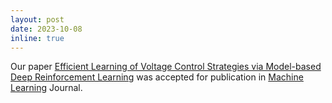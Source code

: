 ```yaml
---
layout: post
date: 2023-10-08 
inline: true
---
```


Our paper [Efficient Learning of Voltage Control Strategies via Model-based Deep Reinforcement Learning](https://arxiv.org/abs/2212.02715) was accepted for publication in [Machine Learning](https://www.springer.com/journal/10994) Journal. 